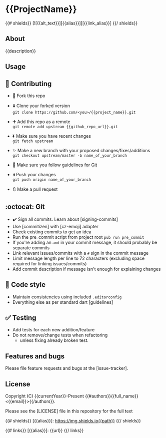 # {{ProjectName}}

{{# shields}}
[![{{alt_text}}][{{alias}}]][{{link_alias}}]
{{/ shields}}

## About

{{description}}

## Usage

## :busts_in_silhouette: Contributing

- :fork_and_knife: Fork this repo

- :arrow_down: Clone your forked version  
  `git clone https://github.com/<you>/{{project_name}}.git`

- :heavy_plus_sign: Add this repo as a remote  
  `git remote add upstream {{github_repo_url}}.git`

- :arrow_double_down: Make sure you have recent changes  
  `git fetch upstream`

- :sparkles: Make a new branch with your proposed changes/fixes/additions  
  `git checkout upstream/master -b name_of_your_branch`

- :bookmark_tabs: Make sure you follow guidelines for [Git](#git)

- :arrow_double_up: Push your changes  
  `git push origin name_of_your_branch`

- :arrows_clockwise: Make a pull request

## :octocat: Git

- :heavy_check_mark: Sign all commits. Learn about [signing-commits]
- Use [commitizen] with [cz-emoji] adapter
- Check existing commits to get an idea
- Run the pre_commit script from project root `pub run pre_commit`
- If you're adding an `and` in your commit message, it should probably be separate commits
- Link relevant issues/commits with a `#` sign in the commit message
- Limit message length per line to 72 characters (excluding space required for linking issues/commits)
- Add commit description if message isn't enough for explaining changes

## :lipstick: Code style

- Maintain consistencies using included `.editorconfig`
- Everything else as per standard dart [guidelines]

## :white_check_mark: Testing

- Add tests for each new addition/feature
- Do not remove/change tests when refactoring
  - unless fixing already broken test.

## Features and bugs

Please file feature requests and bugs at the [issue-tracker].

## License

Copyright (C) {{currentYear}}-Present {{#authors}}{{full_name}} <{{email}}>{{/authors}}.

Please see the [LICENSE] file in this repository for the full text

<!-- Shield aliases -->
{{# shields}}
[{{alias}}]: https://img.shields.io{{path}}
{{/ shields}}


<!-- Link aliases -->
{{# links}}
[{{alias}}]: {{url}}
{{/ links}}
